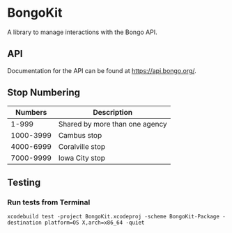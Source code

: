 # BongoKit

A library to manage interactions with the Bongo API.

## API

Documentation for the API can be found at https://api.bongo.org/.

## Stop Numbering

Numbers|Description
-------|------------
1-999|Shared by more than one agency
1000-3999|Cambus stop
4000-6999|Coralville stop
7000-9999|Iowa City stop

## Testing

### Run tests from Terminal

```
xcodebuild test -project BongoKit.xcodeproj -scheme BongoKit-Package -destination platform=OS X,arch=x86_64 -quiet
```
